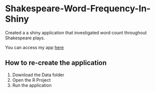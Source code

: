 # Shakespeare-Word-Frequency-In-Shiny
Created a a shiny application that investigated word count throughout Shakespeare plays. 

You can access my app [here](https://ccarbon6.shinyapps.io/Problem-Set-3-2-2022/)
## How to re-create the application
1. Download the Data folder
2. Open the R Project
3. Run the application
